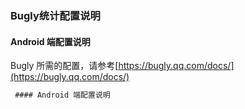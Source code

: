 ### Bugly统计配置说明
#### Android 端配置说明

Bugly 所需的配置，请参考[https://bugly.qq.com/docs/](https://bugly.qq.com/docs/)


```xml
 #### Android 端配置说明



```
